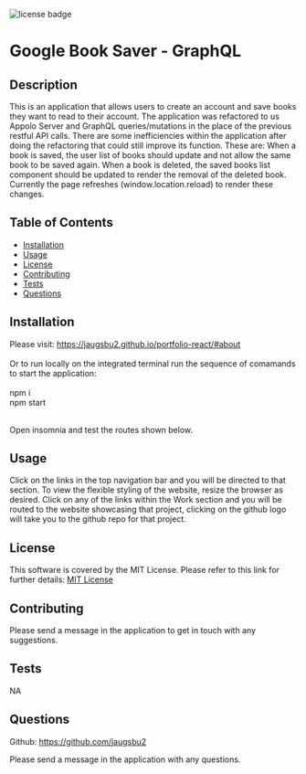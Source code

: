![license badge](/public/license-MIT-License-yellow.svg)

  # Google Book Saver - GraphQL

  ## Description

This is an application that allows users to create an account and save books they want to read to their account. The application was refactored to us Appolo Server and GraphQL queries/mutations in the place of the previous restful API calls. There are some inefficiencies within the application after doing the refactoring that could still improve its function. These are: When a book is saved, the user list of books should update and not allow the same book to be saved again. When a book is deleted, the saved books list component should be updated to render the removal of the deleted book. Currently the page refreshes (window.location.reload) to render these changes.

  ## Table of Contents
  
  - [Installation](#installation)
  - [Usage](#usage)
  - [License](#license)
  - [Contributing](#contributing)
  - [Tests](#tests)
  - [Questions](#questions)
  
  ## Installation
  
  Please visit: https://jaugsbu2.github.io/portfolio-react/#about
  <br><br>
  Or to run locally on the integrated terminal run the sequence of comamands to start the application:<br><br>
  npm i<br>
  npm start<br><br>

  Open insomnia and test the routes shown below.
  
  ## Usage
  
Click on the links in the top navigation bar and you will be directed to that section. To view the flexible styling of the website, resize the browser as desired. Click on any of the links within the Work section and you will be routed to the website showcasing that project, clicking on the github logo will take you to the github repo for that project.
  
  ## License

  This software is covered by the MIT License. Please refer to this link for further details: 
  [MIT License](https://opensource.org/licenses/MIT)
  
  ## Contributing

  Please send a message in the application to get in touch with any suggestions.
  
  ## Tests

  NA
  
  ## Questions

  Github: https://github.com/jaugsbu2

  Please send a message in the application with any questions.

